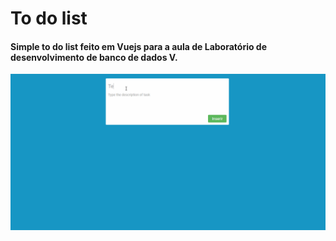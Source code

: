 # To do list
#### Simple to do list feito em Vuejs para a aula de Laboratório de desenvolvimento de banco de dados V.

<p align="center">
  <img src="https://github.com/gsoare2/to-do-list/blob/master/app-screen.gif">
</p>
